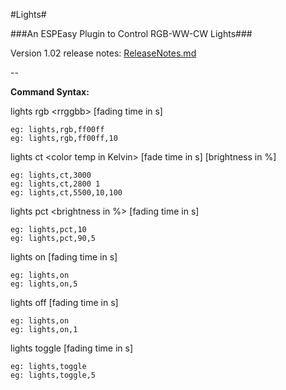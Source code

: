 #Lights#

###An ESPEasy Plugin to Control RGB-WW-CW Lights###

Version 1.02 release notes: [ReleaseNotes.md](ReleaseNotes.md)

--

**Command Syntax:**
   
lights rgb \<rrggbb\> [fading time in s]
```
eg: lights,rgb,ff00ff
eg: lights,rgb,ff00ff,10
```

lights ct \<color temp in Kelvin\> [fade time in s] [brightness in %]
```
eg: lights,ct,3000 
eg: lights,ct,2800 1
eg: lights,ct,5500,10,100
```

lights pct \<brightness in %\> [fading time in s]
```
eg: lights,pct,10
eg: lights,pct,90,5
```

lights on [fading time in s]
```
eg: lights,on
eg: lights,on,5
```

lights off [fading time in s]
```
eg: lights,on
eg: lights,on,1
```

lights toggle [fading time in s]
```
eg: lights,toggle
eg: lights,toggle,5
```

